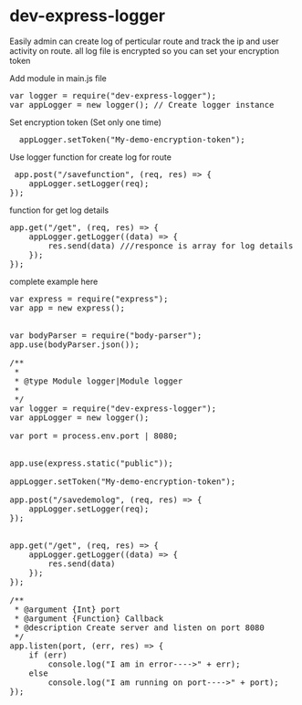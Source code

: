 # dev-express-logger

Easily admin can create log of perticular route and track the ip and user activity on route. all log file is encrypted so you can set your encryption token 

Add module in main.js file 

<pre>
var logger = require("dev-express-logger");
var appLogger = new logger(); // Create logger instance 
</pre> 


Set encryption token  (Set only one time)


<pre>
  appLogger.setToken("My-demo-encryption-token");
</pre>

Use logger function for create log for route 

<pre>
 app.post("/savefunction", (req, res) => {
    appLogger.setLogger(req);
});
</pre>


function for get log details 
<pre>
app.get("/get", (req, res) => {
    appLogger.getLogger((data) => {
        res.send(data) ///responce is array for log details
    });
});
</pre>

complete  example here 

<pre>
var express = require("express");
var app = new express();


var bodyParser = require("body-parser");
app.use(bodyParser.json());

/**
 * 
 * @type Module logger|Module logger
 * 
 */
var logger = require("dev-express-logger");
var appLogger = new logger();

var port = process.env.port | 8080;


app.use(express.static("public"));

appLogger.setToken("My-demo-encryption-token");

app.post("/savedemolog", (req, res) => {
    appLogger.setLogger(req);
});


app.get("/get", (req, res) => {
    appLogger.getLogger((data) => {
        res.send(data)
    });
});

/**
 * @argument {Int} port 
 * @argument {Function} Callback 
 * @description Create server and listen on port 8080 
 */
app.listen(port, (err, res) => {
    if (err)
        console.log("I am in error---->" + err);
    else
        console.log("I am running on port---->" + port);
});
</pre>
